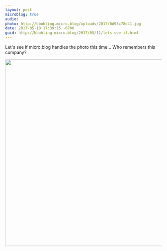 ```yaml
---
layout: post
microblog: true
audio: 
photo: http://bbohling.micro.blog/uploads/2017/0d98c78d41.jpg
date: 2017-05-10 17:39:15 -0700
guid: http://bbohling.micro.blog/2017/05/11/lets-see-if.html
---
```

Let's see if micro.blog handles the photo this time...
Who remembers this company?


<img src="http://bbohling.micro.blog/uploads/2017/0d98c78d41.jpg" width="600" height="600" style="height: auto" />
